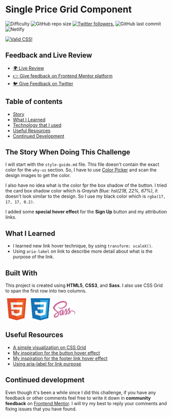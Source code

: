 # Single Price Grid Component

<p align="left">
  <img src="https://img.shields.io/badge/Difficulty-Newbie-14C2C8?style=for-the-badge&logo=frontendmentor" alt="Difficulty">
  <img alt="GitHub repo size" src="https://img.shields.io/github/repo-size/vanzasetia/single-price-grid-component-master?style=for-the-badge&logo=github">
  <a href="https://twitter.com/vanzasetia" target="_blank"><img src="https://img.shields.io/twitter/follow/vanzasetia?logo=twitter&style=for-the-badge" alt="Twitter followers." /></a>
  <img alt="GitHub last commit" src="https://img.shields.io/github/last-commit/vanzasetia/single-price-grid-component-master?style=for-the-badge&logo=git">
  <img alt="Netlify" src="https://img.shields.io/netlify/ba4f3610-b74c-4a56-85d2-a5d94a7590a8?style=for-the-badge&logo=netlify">
</p>
<p>
  <a href="http://jigsaw.w3.org/css-validator/check/referer">
    <img style="border:0;width:88px;height:31px"
        src="http://jigsaw.w3.org/css-validator/images/vcss-blue"
        alt="Valid CSS!" />
    </a>
</p>

## Feedback and Live Review

- [🌍 Live Review](https://vanzasetiacommunity.netlify.app/)
- [👉 Give feedback on Frontend Mentor platform](https://www.frontendmentor.io/solutions/using-sass-to-finish-this-challenge-BbXdDmNH9)
- [🐦 Give Feedback on Twitter]()

## Table of contents

- [Story](#the-story-when-doing-this-challenge)
- [What I Learned](#what-i-learned)
- [Technology that I used](#built-with)
- [Useful Resources](#useful-resources)
- [Continued Development](#continued-development)

## The Story When Doing This Challenge

I will start with the `style-guide.md` file. This file doesn't contain
the exact color for the `why-us` section. So, I have to use
[Color Picker](https://play.google.com/store/apps/details?id=gmikhail.colorpicker)
and scan the design images to get the color.

I also have no idea what is the color fpr the box shadow of the
button. I tried the card box shadow color which is _Grayish Blue:
hsl(218, 22%, 67%)_, it doesn't look similar to the design. So I use
my black color which is `rgba(17, 17, 17, 0.2)`.

I added some **special hover effect** for the **Sign Up** button and
my attribution links.

## What I Learned

- I learned new link hover technique, by using `transform: scaleX()`.
- Using `aria-label` on link to describe more detail about what is the
  purpose of the link.

## Built With

This project is created using **HTML5**, **CSS3**, and **Sass**. I
also use CSS Grid to span the first row into two columns.

<p align="left">
  <img src="https://raw.githubusercontent.com/devicons/devicon/master/icons/html5/html5-original.svg" alt="" width="auto" height="70px">
  <img src="https://raw.githubusercontent.com/devicons/devicon/master/icons/css3/css3-original.svg" alt="" width="auto" height="70px">
  <img src="https://raw.githubusercontent.com/devicons/devicon/master/icons/sass/sass-original.svg" alt="" width="auto" height="70px">
</p>

## Useful Resources

- [A simple visualization on CSS Grid](https://grid.malven.co/)
- [My inspiration for the button hover effect](https://codepen.io/umairkhan14/pen/vEKpZG)
- [My inspiration for the footer link hover effect](https://codepen.io/escapist/pen/EaQygW)
- [Using aria-label for link purpose](https://www.w3.org/WAI/WCAG21/Techniques/aria/ARIA8)

## Continued development

Even though it's been a while since I did this challenge, if you have
any feedback or other comments feel free to write it down in
**community feedback** on
[Frontend Mentor](https://www.frontendmentor.io/solutions/using-sass-to-finish-this-challenge-BbXdDmNH9).
I will try my best to reply your comments and fixing issues that you
have found.
